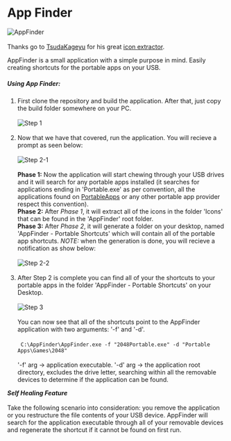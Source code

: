 # App Finder
![AppFinder](https://i.imgur.com/xIz2Tpz.png) <br><br>
Thanks go to [TsudaKageyu](https://github.com/TsudaKageyu) for his great [icon extractor](https://github.com/TsudaKageyu/IconExtractor).

AppFinder is a small application with a simple purpose in mind. Easily creating shortcuts for the portable apps on your USB.

##### Using App Finder:

1. First clone the repository and build the application. After that, just copy the build folder somewhere on your PC. <br> <br>
    ![Step 1](http://i.imgur.com/A24pIPG.jpg) <br> <br>
2. Now that we have that covered, run the application. You will recieve a prompt as seen below: <br> <br>
    ![Step 2-1](http://i.imgur.com/l0CZgiT.jpg)       <br> <br>
**Phase 1:** Now the application will start chewing through your USB drives and it will search for any portable apps installed (it searches for applications ending in 'Portable.exe' as per convention, all the applications found on [PortableApps](http://portableapps.com/) or any other portable app provider respect this convention).<br>
**Phase 2:** After *Phase 1*, it will extract all of the icons in the folder 'Icons' that can be found in the 'AppFinder' root folder.<br>
**Phase 3:** After *Phase 2*, it will generate a folder on your desktop, named 'AppFinder - Portable Shortcuts' which will contain all of the portable app shortcuts. *NOTE:* when the generation is done, you will recieve a notification as show below:<br> <br>
   ![Step 2-2](http://i.imgur.com/BZjgZjk.jpg) <br> <br>
3. After Step 2 is complete you can find all of your the shortcuts to your portable apps in the folder 'AppFinder - Portable Shortcuts' on your Desktop.<br> <br>
  ![Step 3](http://i.imgur.com/llmBWFJ.jpg) <br><br>
  You can now see that all of the shortcuts point to the AppFinder application with two arguments: '-f' and '-d'.<br><br>
  ```  C:\AppFinder\AppFinder.exe -f "2048Portable.exe" -d "Portable Apps\Games\2048" ```<br><br>
 '-f' arg -> application executable.
 '-d' arg -> the application root directory, excludes the drive letter, searching within all the removable devices to determine if the application can be found.
 
***Self Healing Feature***<br><br>
Take the following scenario into consideration: you remove the application or you restructure the file contents of your USB device. AppFinder will search for the application executable through all of your removable devices and regenerate the shortcut if it cannot be found on first run.
